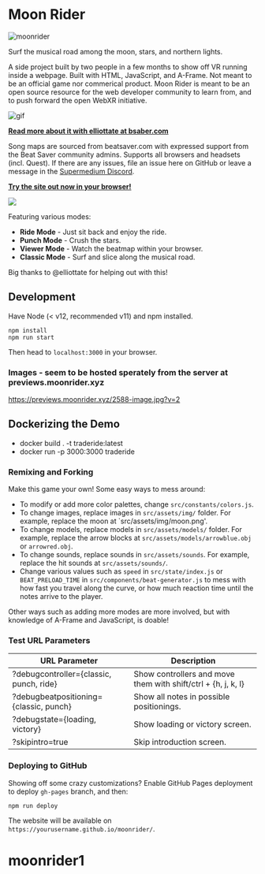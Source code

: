 # Moon Rider

![moonrider](https://user-images.githubusercontent.com/674727/54646629-e91dc600-4a5c-11e9-8a6e-91e77f28523d.jpg)

Surf the musical road among the moon, stars, and northern lights.

A side project built by two people in a few months to show off VR running
inside a webpage. Built with HTML, JavaScript, and A-Frame. Not meant to be an
official game nor commerical product. Moon Rider is meant to be an open source
resource for the web developer community to learn from, and to push forward the
open WebXR initiative.

![gif](https://user-images.githubusercontent.com/674727/58050249-ab442900-7b03-11e9-8763-913d42a26708.gif)

**[Read more about it with elliottate at bsaber.com](https://bsaber.com/moonrider/)**

Song maps are sourced from beatsaver.com with expressed support from the Beat
Saver community admins. Supports all browsers and headsets (incl. Quest). If
there are any issues, file an issue here on GitHub or leave a message in the
[Supermedium Discord](https://supermedium.com/discord).

[**Try the site out now in your browser!**](https://supermedium.com/moonrider/)

![](https://user-images.githubusercontent.com/674727/58050969-b8621780-7b05-11e9-9494-1db7cee9f69b.jpeg)

Featuring various modes:

- **Ride Mode** - Just sit back and enjoy the ride.
- **Punch Mode** - Crush the stars.
- **Viewer Mode** - Watch the beatmap within your browser.
- **Classic Mode** - Surf and slice along the musical road.

Big thanks to @elliottate for helping out with this!

## Development

Have Node (< v12, recommended v11) and npm installed.

```
npm install
npm run start
```

Then head to `localhost:3000` in your browser.

### Images - seem to be hosted sperately from the server at previews.moonrider.xyz
<https://previews.moonrider.xyz/2588-image.jpg?v=2>

## Dockerizing the Demo
- docker build . -t traderide:latest
- docker run -p 3000:3000 traderide  

### Remixing and Forking

Make this game your own! Some easy ways to mess around:

- To modify or add more color palettes, change `src/constants/colors.js`.
- To change images, replace images in `src/assets/img/` folder. For example,
  replace the moon at `src/assets/img/moon.png'.
- To change models, replace models in `src/assets/models/` folder. For example,
  replace the arrow blocks at `src/assets/models/arrowblue.obj` or
  `arrowred.obj`.
- To change sounds, replace sounds in `src/assets/sounds`. For example, replace
  the hit sounds at `src/assets/sounds/`.
- Change various values such as `speed` in `src/state/index.js` or
  `BEAT_PRELOAD_TIME` in `src/components/beat-generator.js` to mess with how
  fast you travel along the curve, or how much reaction time until the notes
  arrive to the player.

Other ways such as adding more modes are more involved, but with knowledge of
A-Frame and JavaScript, is doable!

### Test URL Parameters

| URL Parameter                           | Description                                                   |
|-----------------------------------------|---------------------------------------------------------------|
| ?debugcontroller={classic, punch, ride} | Show controllers and move them with shift/ctrl + {h, j, k, l} |
| ?debugbeatpositioning={classic, punch}  | Show all notes in possible positionings.                      |
| ?debugstate={loading, victory}          | Show loading or victory screen.                               |
| ?skipintro=true                         | Skip introduction screen.                                     |

### Deploying to GitHub

Showing off some crazy customizations? Enable GitHub Pages deployment to deploy
`gh-pages` branch, and then:

```
npm run deploy
```

The website will be available on `https://yourusername.github.io/moonrider/`.
# moonrider1
